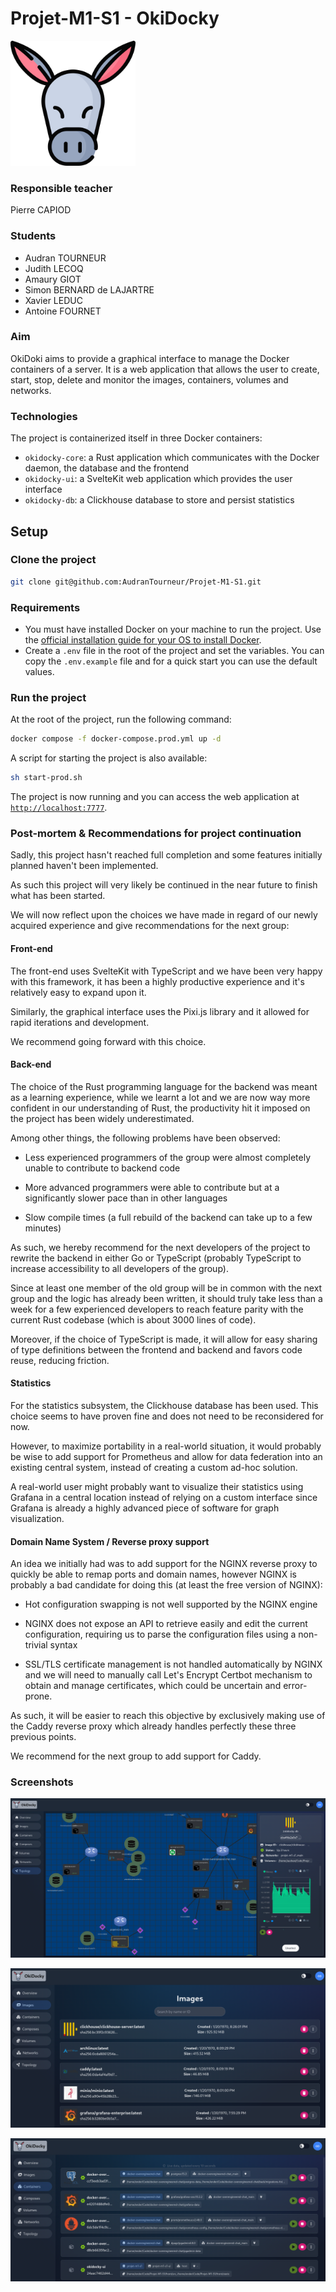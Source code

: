 # Projet-M1-S1 - OkiDocky

<img src="https://github.com/AudranTourneur/Projet-M1-S1/blob/main/front/static/logo.png" width="200" height="200" />

### Responsible teacher

Pierre CAPIOD

### Students

- Audran TOURNEUR
- Judith LECOQ
- Amaury GIOT
- Simon BERNARD de LAJARTRE
- Xavier LEDUC
- Antoine FOURNET

### Aim

OkiDoki aims to provide a graphical interface to manage the Docker containers of a server. It is a web application that
allows the user to create, start, stop, delete and monitor the images, containers, volumes and networks.

### Technologies

The project is containerized itself in three Docker containers:

- `okidocky-core`: a Rust application which communicates with the Docker daemon, the database and the frontend
- `okidocky-ui`: a SvelteKit web application which provides the user interface
- `okidocky-db`: a Clickhouse database to store and persist statistics

## Setup

### Clone the project

```bash
git clone git@github.com:AudranTourneur/Projet-M1-S1.git
```

### Requirements

- You must have installed Docker on your machine to run the project.
Use the [official installation guide for your OS to install Docker](https://docs.docker.com/engine/install/).
- Create a `.env` file in the root of the project and set the variables. You can copy the `.env.example` file and for a quick start you can use the default values.

### Run the project

At the root of the project, run the following command:

```bash
docker compose -f docker-compose.prod.yml up -d
```

A script for starting the project is also available:

```bash
sh start-prod.sh
```

The project is now running and you can access the web application at [`http://localhost:7777`](http://localhost:7777).

### Post-mortem & Recommendations for project continuation 

Sadly, this project hasn't reached full completion and some features initially planned haven't been implemented.  

As such this project will very likely be continued in the near future to finish what has been started. 

We will now reflect upon the choices we have made in regard of our newly acquired experience and give recommendations for the next group: 

#### Front-end 

The front-end uses SvelteKit with TypeScript and we have been very happy with this framework, it has been a highly productive experience and it's relatively easy to expand upon it.  

Similarly, the graphical interface uses the Pixi.js library and it allowed for rapid iterations and development. 

We recommend going forward with this choice. 

  

#### Back-end   

The choice of the Rust programming language for the backend was meant as a learning experience, while we learnt a lot and we are now way more confident in our understanding of Rust, the productivity hit it imposed on the project has been widely underestimated. 

Among other things, the following problems have been observed: 

- Less experienced programmers of the group were almost completely unable to contribute to backend code 

- More advanced programmers were able to contribute but at a significantly slower pace than in other languages 

- Slow compile times (a full rebuild of the backend can take up to a few minutes) 

As such, we hereby recommend for the next developers of the project to rewrite the backend in either Go or TypeScript (probably TypeScript to increase accessibility to all developers of the group). 

Since at least one member of the old group will be in common with the next group and the logic has already been written, it should truly take less than a week for a few experienced developers to reach feature parity with the current Rust codebase (which is about 3000 lines of code). 

Moreover, if the choice of TypeScript is made, it will allow for easy sharing of type definitions between the frontend and backend and favors code reuse, reducing friction. 

  

#### Statistics 

For the statistics subsystem, the Clickhouse database has been used. This choice seems to have proven fine and does not need to be reconsidered for now. 

However, to maximize portability in a real-world situation, it would probably be wise to add support for Prometheus and allow for data federation into an existing central system, instead of creating a custom ad-hoc solution.  

A real-world user might probably want to visualize their statistics using Grafana in a central location instead of relying on a custom interface since Grafana is already a highly advanced piece of software for graph visualization. 

#### Domain Name System / Reverse proxy support 

An idea we initially had was to add support for the NGINX reverse proxy to quickly be able to remap ports and domain names, however NGINX is probably a bad candidate for doing this (at least the free version of NGINX): 

- Hot configuration swapping is not well supported by the NGINX engine 

- NGINX does not expose an API to retrieve easily and edit the current configuration, requiring us to parse the configuration files using a non-trivial syntax 

- SSL/TLS certificate management is not handled automatically by NGINX and we will need to manually call Let's Encrypt Certbot mechanism to obtain and manage certificates, which could be uncertain and error-prone.


As such, it will be easier to reach this objective by exclusively making use of the Caddy reverse proxy which already handles perfectly these three previous points. 

We recommend for the next group to add support for Caddy. 

### Screenshots

![](https://github.com/AudranTourneur/Projet-M1-S1/blob/main/screenshots/topology.png)

![](https://github.com/AudranTourneur/Projet-M1-S1/blob/main/screenshots/images.png)

![](https://github.com/AudranTourneur/Projet-M1-S1/blob/main/screenshots/containers.png)
